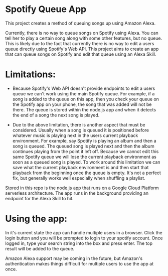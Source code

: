 # Spotify Queue App

This project creates a method of queuing songs up using Amazon Alexa.

Currently, there is no way to queue songs on Spotify using Alexa. You can tell her to play a certain song along with some other features, but no queue. This is likely due to the fact that currently there is no way to edit a users queue directly using Spotify's Web API. This project aims to create an app that can queue songs on Spotify and edit that queue using an Alexa Skill.

# Limitations:

  - Because Spotify's Web API doesn't provide endpoints to edit a users queue we can't work using the main Spotify queue. For example, if a song is added to the queue on this app, then you check your queue on the Spotify app on your phone, the song that was added will not be there. The queue is stored within the node.js app and when it detects the end of a song the next song is played. 

  - Due to the above limitation, there is another aspect that must be considered. Usually when a song is queued it is positioned before whatever music is playing next in the users current playback environment. For example, say Spotify is playing an album and then a song is queued. The queued song is played next and then the album continues playing from the point it left off. Because we cannot edit this same Spotify queue we will lose the current playback environment as soon as a queued song is played. To work around this limitation we can save what the current playback environment is and then start that playback from the beginning once the queue is empty. It's not a perfect fix, but generally works well especially when shuffling a playlist. 

Stored in this repo is the node.js app that runs on a Google Cloud Platform serverless architecture. The app runs in the background providing an endpoint for the Alexa Skill to hit. 

# Using the app:

In it's current state the app can handle multiple users in a browser. Click the login button and you will be prompted to login to your spotify account. Once logged in, type your search string into the box and press enter. The top result will be added to the queue. 

Amazon Alexa support may be coming in the future, but Amazon's authentication makes things difficult for multiple users to use the app at once.
